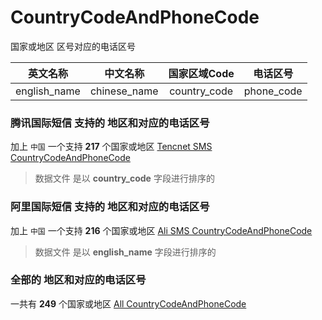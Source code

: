 # CountryCodeAndPhoneCode
国家或地区 区号对应的电话区号

|英文名称|中文名称|国家区域Code|电话区号|
|:---:|:----:|:------:|:------:|
|english_name|chinese_name|country_code|phone_code|

### 腾讯国际短信 支持的 地区和对应的电话区号

加上 `中国` 一个支持  **217** 个国家或地区 [Tencnet SMS CountryCodeAndPhoneCode](./tencentSms/countryCodeAndPhoneCode.json)

> 数据文件 是以 **country_code** 字段进行排序的

### 阿里国际短信 支持的 地区和对应的电话区号

加上 `中国` 一个支持  **216** 个国家或地区 [Ali SMS CountryCodeAndPhoneCode](./aliSms/countryCodeAndPhoneCode.json)

> 数据文件 是以 **english_name** 字段进行排序的

### 全部的 地区和对应的电话区号

一共有 **249** 个国家或地区 [All CountryCodeAndPhoneCode](./all/countryCodeAndPhoneCode.json)
